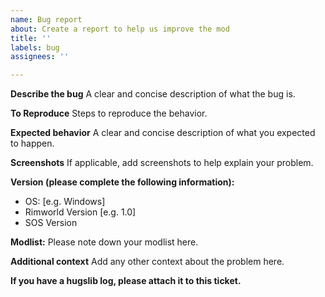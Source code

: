 ```yaml
---
name: Bug report
about: Create a report to help us improve the mod
title: ''
labels: bug
assignees: ''

---
```


**Describe the bug**
A clear and concise description of what the bug is.

**To Reproduce**
Steps to reproduce the behavior.

**Expected behavior**
A clear and concise description of what you expected to happen.

**Screenshots**
If applicable, add screenshots to help explain your problem.

**Version (please complete the following information):**
 - OS: [e.g. Windows]
 - Rimworld Version [e.g. 1.0]
 - SOS Version

**Modlist:**
Please note down your modlist here.

**Additional context**
Add any other context about the problem here.

**If you have a hugslib log, please attach it to this ticket.**
